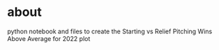# about

python notebook and files to create the Starting vs Relief Pitching Wins Above Average for 2022 plot
